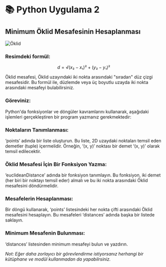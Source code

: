 # 📚 Python Uygulama 2

## Minimum Öklid Mesafesinin Hesaplanması

![Öklid](öklid.png)

### Resimdeki formül:

```math
d = √(x₂-x₁)²+(y₂-y₁)²
```

Öklid mesafesi, Öklid uzayındaki iki nokta arasındaki "sıradan" düz çizgi mesafesidir. Bu formül ile, düzlemde veya üç boyutlu uzayda iki nokta arasındaki mesafeyi bulabilirsiniz.

### Göreviniz:

Python'da fonksiyonlar ve döngüler kavramlarını kullanarak, aşağıdaki işlemleri gerçekleştiren bir program yazmanız gerekmektedir:

### Noktaların Tanımlanması:

‘points’ adında bir liste oluşturun. Bu liste, 2D uzaydaki noktaları temsil eden demetler (tuple) içermelidir. Örneğin, ‘(x, y)’ noktası bir demet ‘(x, y)’ olarak temsil edilecektir.

### Öklid Mesafesi İçin Bir Fonksiyon Yazma:

‘euclideanDistance’ adında bir fonksiyon tanımlayın. Bu fonksiyon, iki demet (her biri bir noktayı temsil eder) almalı ve bu iki nokta arasındaki Öklid mesafesini döndürmelidir.

### Mesafelerin Hesaplanması:

Bir döngü kullanarak, ‘points’ listesindeki her nokta çifti arasındaki Öklid mesafesini hesaplayın. Bu mesafeleri ‘distances’ adında başka bir listede saklayın.

### Minimum Mesafenin Bulunması:

‘distances’ listesinden minimum mesafeyi bulun ve yazdırın.

_Not: Eğer daha zorlayıcı bir görevlendirme istiyorsanız herhangi bir kütüphane ve modül kullanmadan da yapabilrsiniz._